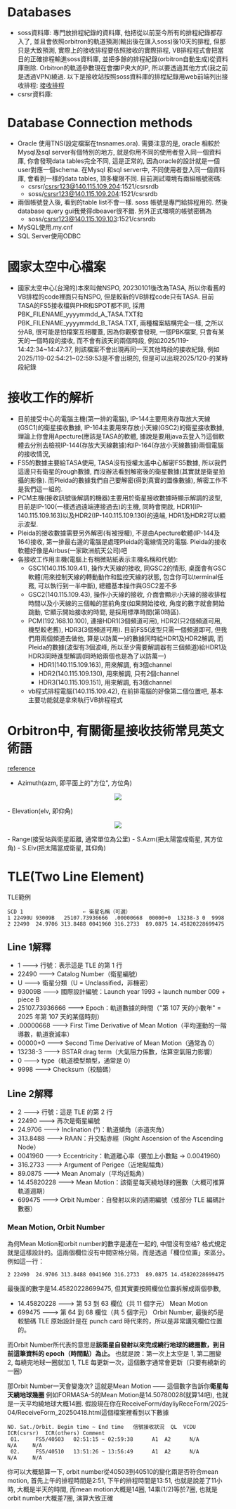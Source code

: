 # Databases
  - soss資料庫: 專門放排程紀錄的資料庫, 他把從以前至今所有的排程紀錄都存入了, 並且會依照orbitron的軌道預測(輸出後在匯入soss)後10天的排程, 但那只是大致預測, 實際上的接收排程要依照接收的實際排程, VB排程程式會把當日的正確排程輸進soss資料庫, 並把多餘的排程紀錄(orbitron自動生成)從資料庫刪除. Orbitron的軌道參數現在會擋IP央大的IP, 所以要透過其他方式(我之前是透過VPN)繞過.  以下是接收站按照soss資料庫的排程紀錄用web前端列出接收排程: [接收排程](http://140.115.109.136/Web/Schedule/Default.aspx)
  - csrsr資料庫:

# Database Connection methods
  - Oracle 使用TNS(設定檔案在tnsnames.ora). 需要注意的是, oracle 相較於Mysql及sql server有個特別的地方, 就是你用不同的使用者登入同一個資料庫, 你會發現data tables完全不同, 這是正常的, 因為oracle的設計就是一個user對應一個schema. 在Mysql 和sql server中, 不同使用者登入同一個資料庫, 會看到一樣的data tables, 頂多權限不同. 目前測試環境有兩組帳號密碼: 
    - csrsr/csrsr123@140.115.109.204:1521/csrsrdb 
    - soss/csrsr123@140.115.109.204:1521/csrsrdb 
  - 兩個帳號登入後, 看到的table list不會一樣. soss 帳號是專門給排程用的. 然後database query gui我覺得dbeaver很不錯. 另外正式環境的帳號密碼為
    - soss/csrsr123@140.115.109.103:1521/csrsrdb
  - MySQL使用.my.cnf
  - SQL Server使用ODBC

# 國家太空中心檔案
  - 國家太空中心(台灣的)本來叫做NSPO, 20230101後改為TASA, 所以你看舊的VB排程的code裡面只有NSPO, 但是較新的VB排程code只有TASA.  目前TASA的FS5接收檔與PHR和SPOT都不同, 採用PBK_FILENAME_yyyymmdd_A_TASA.TXT和PBK_FILENAME_yyyymmdd_B_TASA.TXT, 兩種檔案結構完全一樣, 之所以分AB, 很可能是怕檔案互相覆蓋, 因為你觀察會發現, 一個PBK檔案, 只會有某天的一個時段的接收, 而不會有該天的兩個時段, 例如2025/119-14:42:34~14:47:37, 則該檔案不會出現再同一天其他時段的接收紀錄, 例如2025/119-02:54:21~02:59:53是不會出現的, 但是可以出現2025/120-的某時段紀錄

# 接收工作的解析
  - 目前接受中心的電腦主機(第一排的電腦), IP-144主要用來存取放大天線(GSC1)的衛星接收數據, IP-164主要用來存放小天線(GSC2)的衛星接收數據, 理論上你會用Apecture(應該是TASA的軟體, 據說是要用java去登入?)這個軟體去分別去檢視IP-144(存放大天線數據)和IP-164(存放小天線數據)兩個電腦的接收情況, 
  - FS5的數據主要給TASA使用, TASA沒有授權太遙中心解密FS5數據, 所以我們這邊只有衛星的rough數據, 而沒辦法看到解密後的衛星數據(其實就是衛星拍攝的影像). 而Pleida的數據我們自己要解密(得到真實的圖像數據), 解密工作不是我們這一組的.
  - PCM主機(接收訊號後解調的機器)主要用於衛星接收數據時顯示解調的波型, 目前是IP-100(一樣透過遠端連接過去)的主機, 同時會開啟, HDR1(IP-140.115.109.163)以及HDR2(IP-140.115.109.130)的遠端, HDR1及HDR2可以顯示波型.
  - Pleida的接收數據需要另外解密(有被授權), 不是由Apecture軟體(IP-144及164)接收, 第一排最右邊的電腦是處理Pleida的電線情況的電腦. Pleida的接收軟體好像是Airbus(一家歐洲航天公司)吧
  - 各接收工作用主機(電腦上有稍微貼紙表示主機名稱和代號): 
    - GSC1(140.115.109.41), 操作大天線的接收, 同GSC2的情形, 桌面會有GSC軟體(用來控制天線的轉動動作和監控天線的狀態, 包含你可以terminal任務, 可以執行到一半中斷), 總體基本操作與GSC2差不多
    - GSC2(140.115.109.43), 操作小天線的接收, 介面會顯示小天線的接收排程時間以及小天線的三個軸的當前角度(如果開始接收, 角度的數字就會開始跳動, 它顯示開始接收的時間, 是採用標準時間(第0時區). 
    - PCM(192.168.10.100), 連接HDR1(3個頻道可用), HDR2(只2個頻道可用, 機型較老舊), HDR3(3個頻道可用).   目前FS5(波型只需一個頻道即可, 但我們用兩個頻道去做他, 算是以防萬一)的數據同時給HDR1及HDR2解調, 而Pleida的數據(波型有3個波峰, 所以至少需要解調器有三個頻道)給HDR1及HDR3同時進型解調(同時給兩個也是為了以防萬一)
      - HDR1(140.115.109.163), 用來解調, 有3個channel
      - HDR2(140.115.109.130), 用來解調, 只有2個channel
      - HDR3(140.115.109.151), 用來解調, 有3個channel
    - vb程式排程電腦(140.115.109.42), 在前排電腦的好像第二個位置吧, 基本主要功能就是拿來執行VB排程程式


# Orbitron中, 有關衛星接收技術常見英文術語 
  [reference](https://tieba.baidu.com/p/771066249)
  - Azimuth(azm, 即平面上的"方位", 方位角)
<p align="center">
  <img src="Azimuth.png"/>
</p>
  - Elevation(elv, 即仰角)
<p align="center">
  <img src="Example-of-an-Elevation-mask-along-the-azimuth.png"/>
</p>
  - Range(接受站與衛星距離, 通常單位為公里)
  - S.Azm(把太陽當成衛星, 其方位角)
  - S.Elv(把太陽當成衛星, 其仰角)

# TLE(Two Line Element)
TLE範例
```
SCD 1                   ← 衛星名稱（可選）
1 22490U 93009B   25107.73936666  .00000668  00000+0  13238-3 0  9998
2 22490  24.9706 313.8488 0041960 316.2733  89.0875 14.45820228699475
```
## Line 1解釋
  - 1  --->	行號：表示這是 TLE 的第 1 行
  - 22490 ---> Catalog Number（衛星編號）
  - U ---> 衛星分類（U = Unclassified，非機密）
  - 93009B ---> 國際設計編號：Launch year 1993 + launch number 009 + piece B
  - 25107.73936666 ---> Epoch：軌道數據的時間（"第 107 天的小數年" = 2025 年第 107 天的某個時刻）
  - .00000668 ---> First Time Derivative of Mean Motion（平均運動的一階導數，軌道衰減率）
  - 00000+0	---> Second Time Derivative of Mean Motion（通常為 0）
  - 13238-3	---> BSTAR drag term（大氣阻力係數，估算空氣阻力影響）
  - 0 ---> type（軌道模型類型，通常是 0）
  - 9998 ---> Checksum（校驗碼）
## Line 2解釋
  - 2 ---> 行號：這是 TLE 的第 2 行
  - 22490 ---> 再次是衛星編號
  - 24.9706	---> Inclination (°)：軌道傾角（赤道夾角）
  - 313.8488 ---> RAAN：升交點赤經（Right Ascension of the Ascending Node）
  - 0041960	---> Eccentricity：軌道離心率（要加上小數點 → 0.0041960）
  - 316.2733 ---> Argument of Perigee（近地點幅角）
  - 89.0875	---> Mean Anomaly（平均近點角）
  - 14.45820228	---> Mean Motion：該衛星每天繞地球的圈數（大概可推算軌道週期）
  - 699475 ---> Orbit Number：自發射以來的週期編號（或部分 TLE 編碼計數器）
### Mean Motion, Orbit Number
  為何Mean Motion和orbit number的數字是連在一起的, 中間沒有空格? 格式規定就是這樣設計的。這兩個欄位沒有中間空格分隔，而是透過「欄位位置」來區分。
  例如這一行：
```
2 22490  24.9706 313.8488 0041960 316.2733  89.0875 14.45820228699475
```
  最後面的數字是14.45820228699475, 但其實要按照欄位位置拆解成兩個參數, 
  - 14.45820228	---> 第 53 到 63 欄位（共 11 個字元）	Mean Motion
  - 699475 ---> 第 64 到 68 欄位（共 5 個字元）	Orbit Number, 最後的5是較驗碼
  TLE 原始設計是在 punch card 時代來的，所以是非常講究欄位位置的。

  而Orbit Number所代表的意思是**該衛星自發射以來完成繞行地球的總圈數，到目前這筆資料的 epoch（時間點）為止。** 也就是說：第一次上太空是 1, 第二圈變 2, 每繞完地球一圈就加 1, TLE 每更新一次，這個數字通常會更新（只要有繞新的一圈）

  那Orbit Number一天會變幾次? 這就是Mean Motion —— 這個數字告訴你**衛星每天繞地球幾圈**
  例如FORMASA-5的Mean Motion是14.50780028(就算14吧), 也就是一天平均繞地球大概14圈. 假設現在你在ReceiveForm/dayliyReceForm/2025-04/ReceiveForm_20250418.html這個檔案裡看到以下數據
```
NO.	Sat./Orbit.	Begin time ~ End time	信號接收狀況	QL	VCDU	ICR(csrsr)	ICR(others)	Comment
 01.	 FS5/40503	 02:51:15 ~ 02:59:38	  A1  A2	  N/A	 	  N/A	  N/A	 
 02.	 FS5/40510	 13:51:26 ~ 13:56:49	  A1  A2	  N/A	 	  N/A	  N/A	
``` 
  你可以大概驗算一下, orbit number從40503到40510的變化兩是否符合mean motion, 首先上午的排程時間是2:51, 下午的排程時間是13:51, 也就是說差了11小時, 大概是半天的時間, 而mean motion大概是14圈, 14乘(1/2)等於7圈, 也就是orbit number大概差7圈, 演算大致正確



